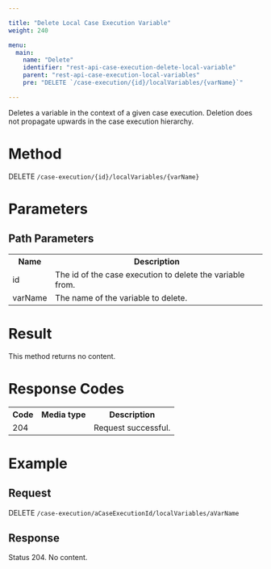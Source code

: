 ```yaml
---

title: "Delete Local Case Execution Variable"
weight: 240

menu:
  main:
    name: "Delete"
    identifier: "rest-api-case-execution-delete-local-variable"
    parent: "rest-api-case-execution-local-variables"
    pre: "DELETE `/case-execution/{id}/localVariables/{varName}`"

---
```



Deletes a variable in the context of a given case execution. Deletion does not propagate upwards in the case execution hierarchy.


# Method

DELETE `/case-execution/{id}/localVariables/{varName}`


# Parameters

## Path Parameters

<table class="table table-striped">
  <tr>
    <th>Name</th>
    <th>Description</th>
  </tr>
  <tr>
    <td>id</td>
    <td>The id of the case execution to delete the variable from.</td>
  </tr>
  <tr>
    <td>varName</td>
    <td>The name of the variable to delete.</td>
  </tr>
</table>


# Result

This method returns no content.


# Response Codes

<table class="table table-striped">
  <tr>
    <th>Code</th>
    <th>Media type</th>
    <th>Description</th>
  </tr>
  <tr>
    <td>204</td>
    <td></td>
    <td>Request successful.</td>
  </tr>
</table>


# Example

## Request

DELETE `/case-execution/aCaseExecutionId/localVariables/aVarName`


## Response

Status 204. No content.
